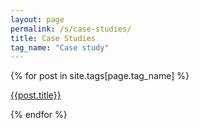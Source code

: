 ```yaml
---
layout: page
permalink: /s/case-studies/
title: Case Studies
tag_name: "Case study"
---
```


<div id="archives">
    <div class="archive-group">
      {% for post in site.tags[page.tag_name] %}
      <article class="archive-item">
        <p>
            <a href="{{ post.url }}">{{post.title}}</a>
        </p>
      </article>
      {% endfor %}
    </div>
</div>